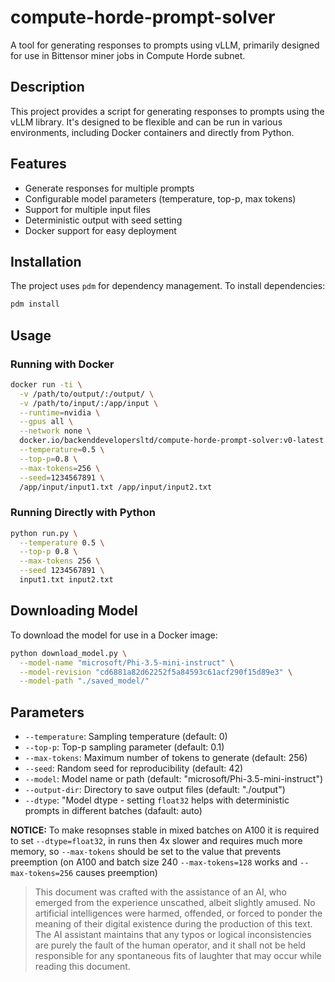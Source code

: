 # compute-horde-prompt-solver

A tool for generating responses to prompts using vLLM, primarily designed for use in Bittensor miner jobs in Compute Horde subnet.

## Description

This project provides a script for generating responses to prompts using the vLLM library. It's designed to be flexible and can be run in various environments, including Docker containers and directly from Python.

## Features

- Generate responses for multiple prompts
- Configurable model parameters (temperature, top-p, max tokens)
- Support for multiple input files
- Deterministic output with seed setting
- Docker support for easy deployment

## Installation

The project uses `pdm` for dependency management. To install dependencies:

```bash
pdm install
```

## Usage

### Running with Docker

```bash
docker run -ti \
  -v /path/to/output/:/output/ \
  -v /path/to/input/:/app/input \
  --runtime=nvidia \
  --gpus all \
  --network none \
  docker.io/backenddevelopersltd/compute-horde-prompt-solver:v0-latest \
  --temperature=0.5 \
  --top-p=0.8 \
  --max-tokens=256 \
  --seed=1234567891 \
  /app/input/input1.txt /app/input/input2.txt
```

### Running Directly with Python

```bash
python run.py \
  --temperature 0.5 \
  --top-p 0.8 \
  --max-tokens 256 \
  --seed 1234567891 \
  input1.txt input2.txt
```

## Downloading Model

To download the model for use in a Docker image:

```bash
python download_model.py \
  --model-name "microsoft/Phi-3.5-mini-instruct" \
  --model-revision "cd6881a82d62252f5a84593c61acf290f15d89e3" \
  --model-path "./saved_model/"
```

## Parameters

- `--temperature`: Sampling temperature (default: 0)
- `--top-p`: Top-p sampling parameter (default: 0.1)
- `--max-tokens`: Maximum number of tokens to generate (default: 256)
- `--seed`: Random seed for reproducibility (default: 42)
- `--model`: Model name or path (default: "microsoft/Phi-3.5-mini-instruct")
- `--output-dir`: Directory to save output files (default: "./output")
- `--dtype`: "Model dtype - setting `float32` helps with deterministic prompts in different batches (dafault: auto)

**NOTICE:** To make resopnses stable in mixed batches on A100 it is required to set `--dtype=float32`, in runs then 4x slower and requires much more memory, so `--max-tokens` should be set to the value that prevents preemption (on A100 and batch size 240 `--max-tokens=128` works and `--max-tokens=256` causes preemption)


> This document was crafted with the assistance of an AI, who emerged from the experience unscathed, albeit slightly amused. No artificial intelligences were harmed, offended, or forced to ponder the meaning of their digital existence during the production of this text. The AI assistant maintains that any typos or logical inconsistencies are purely the fault of the human operator, and it shall not be held responsible for any spontaneous fits of laughter that may occur while reading this document.
